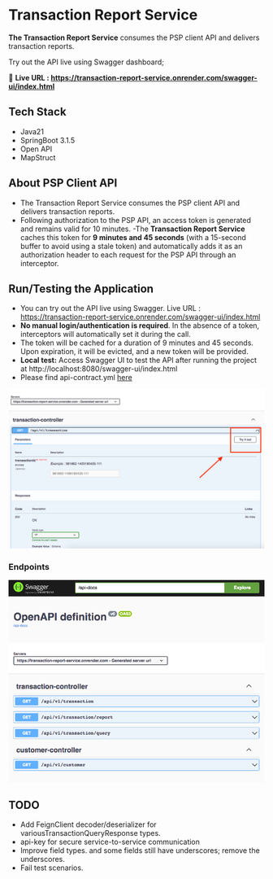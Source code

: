 # Transaction Report Service

**The Transaction Report Service** consumes the PSP client API and delivers transaction reports.

Try out the API live using Swagger dashboard;  

🚀 **Live URL : https://transaction-report-service.onrender.com/swagger-ui/index.html**


## Tech Stack

- Java21 
- SpringBoot 3.1.5
- Open API
- MapStruct

## About PSP Client API
- The Transaction Report Service consumes the PSP client API and delivers transaction reports.
- Following authorization to the PSP API, an access token is generated and remains valid for 10 minutes.
-The **Transaction Report Service** caches this token for **9 minutes and 45 seconds** (with a 15-second buffer to avoid using a stale token) and automatically adds it as an authorization header to each request for the PSP API through an interceptor.

## Run/Testing the Application
- You can try out the API live using Swagger. Live URL : https://transaction-report-service.onrender.com/swagger-ui/index.html
- **No manual login/authentication is required**. In the absence of a token, interceptors will automatically set it during
  the call.
- The token will be cached for a duration of 9 minutes and 45 seconds. Upon expiration, it will be evicted, and a new
  token will be provided.
- **Local test:** Access Swagger UI to test the API after running the project at http://localhost:8080/swagger-ui/index.html
- Please find api-contract.yml [here](src/main/resources/api-contract.yml)



![img.png](swagger-try.png)

### Endpoints

![img.png](doc/swagger.png)

 
## TODO

- Add FeignClient decoder/deserializer for variousTransactionQueryResponse types.
- api-key for secure service-to-service communication
- Improve field types. and some fields still have underscores; remove the underscores.
- Fail test scenarios.


